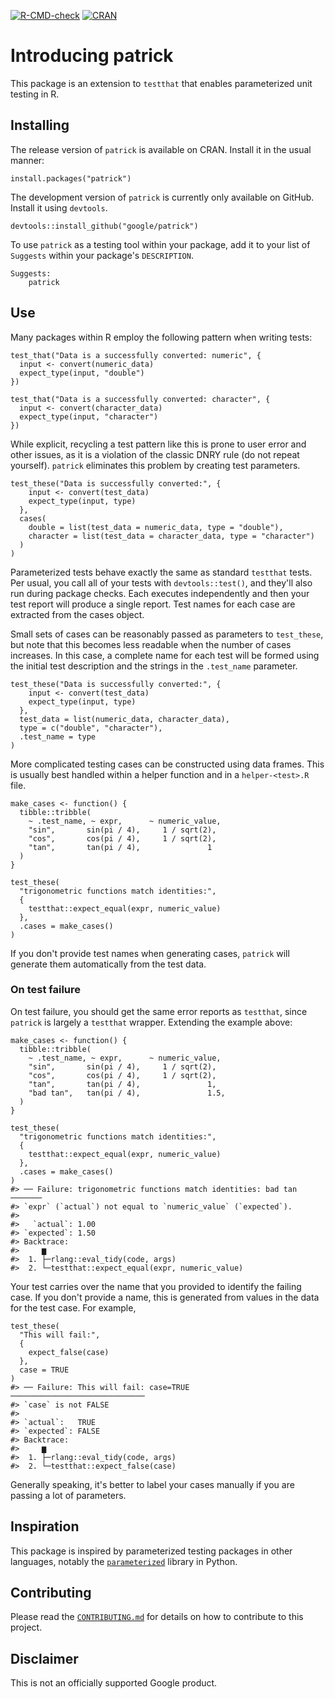 <!-- badges: start -->

[![R-CMD-check](https://github.com/google/patrick/actions/workflows/R-CMD-check.yaml/badge.svg)](https://github.com/google/patrick/actions/workflows/R-CMD-check.yaml)
[![CRAN](https://www.r-pkg.org/badges/version/patrick)](https://cran.r-project.org/package=patrick)
<!-- badges: end -->

# Introducing patrick

This package is an extension to `testthat` that enables parameterized unit
testing in R.

## Installing

The release version of `patrick` is available on CRAN. Install it in the usual
manner:

```
install.packages("patrick")
```

The development version of `patrick` is currently only available on GitHub.
Install it using `devtools`.

```
devtools::install_github("google/patrick")
```

To use `patrick` as a testing tool within your package, add it to your list of
`Suggests` within your package's `DESCRIPTION`.

```
Suggests:
    patrick
```

## Use

Many packages within R employ the following pattern when writing tests:

```
test_that("Data is a successfully converted: numeric", {
  input <- convert(numeric_data)
  expect_type(input, "double")
})

test_that("Data is a successfully converted: character", {
  input <- convert(character_data)
  expect_type(input, "character")
})
```

While explicit, recycling a test pattern like this is prone to user error and
other issues, as it is a violation of the classic DNRY rule (do not repeat
yourself). `patrick` eliminates this problem by creating test parameters.

```
test_these("Data is successfully converted:", {
    input <- convert(test_data)
    expect_type(input, type)
  },
  cases(
    double = list(test_data = numeric_data, type = "double"),
    character = list(test_data = character_data, type = "character")
  )
)
```

Parameterized tests behave exactly the same as standard `testthat` tests. Per
usual, you call all of your tests with `devtools::test()`, and they'll also run
during package checks. Each executes independently and then your test report
will produce a single report. Test names for each case are extracted from the
cases object.

Small sets of cases can be reasonably passed as parameters to
`test_these`, but note that this becomes less readable when the number of cases
increases. In this case, a complete name for each test will be formed using
the initial test description and the strings in the `.test_name` parameter.

```
test_these("Data is successfully converted:", {
    input <- convert(test_data)
    expect_type(input, type)
  },
  test_data = list(numeric_data, character_data),
  type = c("double", "character"),
  .test_name = type
)
```

More complicated testing cases can be constructed using data frames. This is
usually best handled within a helper function and in a `helper-<test>.R` file.

```
make_cases <- function() {
  tibble::tribble(
    ~ .test_name, ~ expr,      ~ numeric_value,
    "sin",       sin(pi / 4),     1 / sqrt(2),
    "cos",       cos(pi / 4),     1 / sqrt(2),
    "tan",       tan(pi / 4),               1
  )
}

test_these(
  "trigonometric functions match identities:",
  {
    testthat::expect_equal(expr, numeric_value)
  },
  .cases = make_cases()
)
```

If you don't provide test names when generating cases, `patrick` will generate
them automatically from the test data.

### On test failure

On test failure, you should get the same error reports as `testthat`, since
`patrick` is largely a `testthat` wrapper. Extending the example above:

```
make_cases <- function() {
  tibble::tribble(
    ~ .test_name, ~ expr,      ~ numeric_value,
    "sin",       sin(pi / 4),     1 / sqrt(2),
    "cos",       cos(pi / 4),     1 / sqrt(2),
    "tan",       tan(pi / 4),               1,
    "bad tan",   tan(pi / 4),               1.5,
  )
}

test_these(
  "trigonometric functions match identities:",
  {
    testthat::expect_equal(expr, numeric_value)
  },
  .cases = make_cases()
)
#> ── Failure: trigonometric functions match identities: bad tan ───────
#> `expr` (`actual`) not equal to `numeric_value` (`expected`).
#> 
#>   `actual`: 1.00
#> `expected`: 1.50
#> Backtrace:
#>     ▆
#>  1. ├─rlang::eval_tidy(code, args)
#>  2. └─testthat::expect_equal(expr, numeric_value)
```

Your test carries over the name that you provided to identify the failing case.
If you don't provide a name, this is generated from values in the data for
the test case. For example,

```
test_these(
  "This will fail:",
  {
    expect_false(case)
  },
  case = TRUE
)
#> ── Failure: This will fail: case=TRUE ──────────────────────────────
#> `case` is not FALSE
#> 
#> `actual`:   TRUE 
#> `expected`: FALSE
#> Backtrace:
#>     ▆
#>  1. ├─rlang::eval_tidy(code, args)
#>  2. └─testthat::expect_false(case)
```

Generally speaking, it's better to label your cases manually if you are passing
a lot of parameters.

## Inspiration

This package is inspired by parameterized testing packages in other languages,
notably the [`parameterized`](https://github.com/wolever/parameterized) library
in Python.

## Contributing

Please read the
[`CONTRIBUTING.md`](https://github.com/google/patrick/blob/master/CONTRIBUTING.md)
for details on how to contribute to this project.

## Disclaimer

This is not an officially supported Google product.
